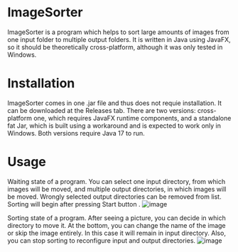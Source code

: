 # ImageSorter
ImageSorter is a program which helps to sort large amounts of images from one input folder to multiple output folders.
It is written in Java using JavaFX, so it should be theoretically cross-platform, although it was only tested in Windows.

# Installation
ImageSorter comes in one .jar file and thus does not requie installation. It can be downloaded at the Releases tab. There are two versions: cross-platform one, which requires JavaFX runtime components, and a standalone fat Jar, which is built using a workaround and is expected to work only in Windows. Both versions require Java 17 to run.

# Usage
Waiting state of a program. You can select one input directory, from which images will be moved, and multiple output directories, in which images will be moved. Wrongly selected output directories can be removed from list. Sorting will begin after pressing Start button .
![image](https://user-images.githubusercontent.com/48684018/153099859-6a0f2b4f-80f3-4ae7-a8c3-5066c8d58b04.png)

Sorting state of a program. After seeing a picture, you can decide in which directory to move it. At the bottom, you can change the name of the image or skip the image entirely. In this case it will remain in input directory. Also, you can stop sorting to reconfigure input and output directories.
![image](https://user-images.githubusercontent.com/48684018/153100212-3be870b9-44a9-44dc-934c-f5049a064aae.png)
